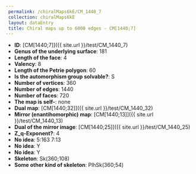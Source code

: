 ```yaml
--- 
 permalink: /chiralMaps6kE/CM_1440_7 
 collection: chiralMaps6kE
 layout: dataEntry
 title: Chiral maps up to 6000 edges - CM[1440;7]
---
```


- **ID**: [CM[1440;7]]({{ site.url }}/test/CM_1440_7)
- **Genus of the underlying surface**: 181
- **Length of the face**: 4
- **Valency**: 8
- **Length of the Petrie polygon**: 60
- **Is the automorphism group solvable?**: S
- **Number of vertices**: 360
- **Number of edges**: 1440
- **Number of faces**: 720
- **The map is self-**: none
- **Dual map**: [CM[1440;32]]({{ site.url }}/test/CM_1440_32)
- **Mirror (enantihomorphic) map**: [CM[1440;13]]({{ site.url }}/test/CM_1440_13)
- **Dual of the mirror image**: [CM[1440;25]]({{ site.url }}/test/CM_1440_25)
- **Z_q-Exponent?**: 4
- **No idea**:  5:163 7:13
- **No idea**: Y
- **No idea**: Y
- **Skeleton**: Sk(360;108)
- **Some other kind of skeleton**: PlhSk(360;54)
